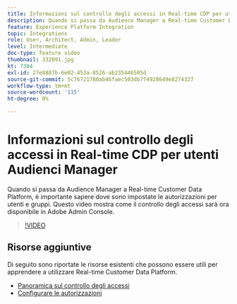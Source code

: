 ```yaml
---
title: Informazioni sul controllo degli accessi in Real-time CDP per utenti Audienci Manager
description: Quando si passa da Audience Manager a Real-time Customer Data Platform, è importante sapere dove sono impostate le autorizzazioni per utenti e gruppi. Questo video mostra come il controllo degli accessi sarà ora disponibile in Adobe Admin Console.
feature: Experience Platform Integration
topic: Integrations
role: User, Architect, Admin, Leader
level: Intermediate
doc-type: feature video
thumbnail: 332091.jpg
kt: 7304
exl-id: 27e8887b-6e02-452a-8526-ab235446505d
source-git-commit: 5c76721780ab46faec503db774928649e8274327
workflow-type: tm+mt
source-wordcount: '115'
ht-degree: 0%

---
```


# Informazioni sul controllo degli accessi in Real-time CDP per utenti Audienci Manager

Quando si passa da Audience Manager a Real-time Customer Data Platform, è importante sapere dove sono impostate le autorizzazioni per utenti e gruppi. Questo video mostra come il controllo degli accessi sarà ora disponibile in Adobe Admin Console.

>[!VIDEO](https://video.tv.adobe.com/v/3410905/?quality=12&learn=on&captions=ita)

## Risorse aggiuntive

Di seguito sono riportate le risorse esistenti che possono essere utili per apprendere a utilizzare Real-time Customer Data Platform.

* [Panoramica sul controllo degli accessi](https://experienceleague.adobe.com/docs/experience-platform/access-control/home.html?lang=it#access-control-hierarchy-and-workflow)
* [Configurare le autorizzazioni](https://experienceleague.adobe.com/docs/platform-learn/getting-started-for-data-architects-and-data-engineers/configure-permissions.html?lang=it)
